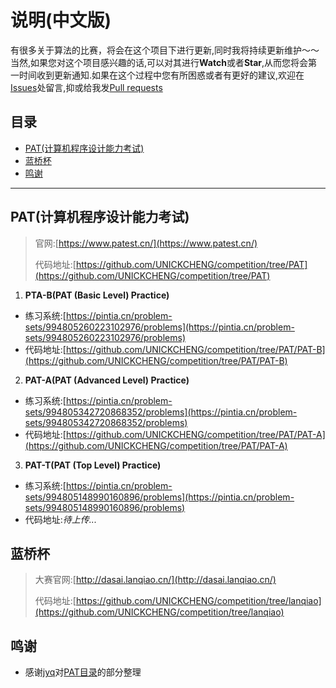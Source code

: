 # 说明(中文版)

有很多关于算法的比赛，将会在这个项目下进行更新,同时我将持续更新维护～～<br>
当然,如果您对这个项目感兴趣的话,可以对其进行**Watch**或者**Star**,从而您将会第一时间收到更新通知.如果在这个过程中您有所困惑或者有更好的建议,欢迎在[Issues](https://github.com/UNICKCHENG/competition/issues)处留言,抑或给我发[Pull requests](https://github.com/UNICKCHENG/competition/pulls)

## 目录
- [PAT(计算机程序设计能力考试)](#PAT)
- [蓝桥杯](#蓝桥杯)
- [鸣谢](#鸣谢)

---

## PAT(计算机程序设计能力考试)

> 官网:[https://www.patest.cn/](https://www.patest.cn/)       
>
> 代码地址:[https://github.com/UNICKCHENG/competition/tree/PAT](https://github.com/UNICKCHENG/competition/tree/PAT)

1. **PTA-B(PAT (Basic Level) Practice)**

- 练习系统:[https://pintia.cn/problem-sets/994805260223102976/problems](https://pintia.cn/problem-sets/994805260223102976/problems)
- 代码地址:[https://github.com/UNICKCHENG/competition/tree/PAT/PAT-B](https://github.com/UNICKCHENG/competition/tree/PAT/PAT-B)

2. **PAT-A(PAT (Advanced Level) Practice)**

- 练习系统:[https://pintia.cn/problem-sets/994805342720868352/problems](https://pintia.cn/problem-sets/994805342720868352/problems)
- 代码地址:[https://github.com/UNICKCHENG/competition/tree/PAT/PAT-A](https://github.com/UNICKCHENG/competition/tree/PAT/PAT-A)

3. **PAT-T(PAT (Top Level) Practice)**

- 练习系统:[https://pintia.cn/problem-sets/994805148990160896/problems](https://pintia.cn/problem-sets/994805148990160896/problems)
- 代码地址:*待上传...*



## 蓝桥杯

> 大赛官网:[http://dasai.lanqiao.cn/](http://dasai.lanqiao.cn/)    
>
> 代码地址:[https://github.com/UNICKCHENG/competition/tree/lanqiao](https://github.com/UNICKCHENG/competition/tree/lanqiao)

## 鸣谢
- 感谢[jyq](https://github.com/Jyeeee)对[PAT目录](https://github.com/UNICKCHENG/competition/tree/PAT)的部分整理

